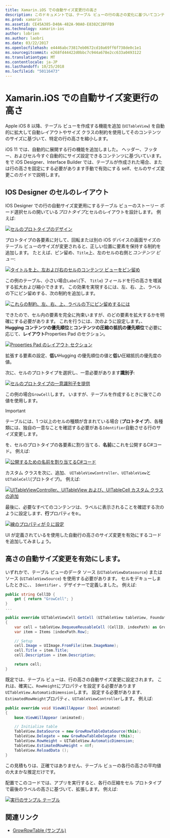 ```yaml
---
title: Xamarin.iOS での自動サイズ変更行の高さ
description: このドキュメントでは、テーブル ビューの行の高さの変化に基づいてコンテンツを Xamarin.iOS アプリに追加する方法について説明します。 IOS Designer のセルのレイアウトと有効にすると自動サイズ変更の高さがについて説明します。
ms.prod: xamarin
ms.assetid: CE45A385-D40A-482A-90A0-E8382C2BFFB9
ms.technology: xamarin-ios
author: lobrien
ms.author: laobri
ms.date: 03/22/2017
ms.openlocfilehash: e4446abc73817eb0672cd10a69ff6f738de0c1e1
ms.sourcegitcommit: e268fd44422d0bbc7c944a678e2cc633a0493122
ms.translationtype: MT
ms.contentlocale: ja-JP
ms.lasthandoff: 10/25/2018
ms.locfileid: "50116473"
---
```

# <a name="auto-sizing-row-height-in-xamarinios"></a>Xamarin.iOS での自動サイズ変更行の高さ

Apple iOS 8 以降、テーブル ビューを作成する機能を追加 (`UITableView`) を自動的に拡大して自動レイアウトやサイズ クラスの制約を使用してそのコンテンツのサイズに基づいて、特定の行の高さを縮小します。

iOS 11 では、自動的に展開する行の機能を追加しました。 ヘッダー、フッター、およびセル今すぐ自動的にサイズ設定できるコンテンツに基づいています。 をで iOS Designer、Interface Builder では、テーブルが作成された場合、または行の高さを固定にする必要があります手動で有効にする self、セルのサイズ変更このガイドで説明します。

## <a name="cell-layout-in-the-ios-designer"></a>IOS Designer のセルのレイアウト

IOS Designer での行の自動サイズ変更用にするテーブル ビューのストーリー ボード選択セルの開いている*プロトタイプ*とセルのレイアウトを設計します。 例えば:

[![](autosizing-row-height-images/table01.png "セルのプロトタイプのデザイン")](autosizing-row-height-images/table01.png#lightbox)

プロトタイプの各要素に対して、回転または別の iOS デバイスの画面サイズのテーブル ビューのサイズが変更されると、正しい位置に要素を保持する制約を追加します。 たとえば、ピン留め、`Title`上、左のセルの右側と*コンテンツ ビュー*:

[![](autosizing-row-height-images/table02.png "タイトルを上、左および右のセルのコンテンツ ビューをピン留め")](autosizing-row-height-images/table02.png#lightbox)

この例のテーブル、小さい場合`Label`(下、 `Title`) フィールドを行の高さを増減する拡大および縮小できます。 この効果を実現するには、左、右、上、ラベルの下にピン留めする、次の制約を追加します。

[![](autosizing-row-height-images/table03.png "これらの制約、左、右、上、ラベルの下にピン留めするには")](autosizing-row-height-images/table03.png#lightbox)

できたので、セル内の要素を完全に拘束いますが、のどの要素を拡大するかを明確にする必要があります。 これを行うには、次のように設定します。、 **Hugging コンテンツの優先順位**と**コンテンツの圧縮の抵抗の優先順位**で必要に応じて、**レイアウト**Properties Pad のセクション。

[![](autosizing-row-height-images/table03a.png "Properties Pad のレイアウト セクション")](autosizing-row-height-images/table03a.png#lightbox)

拡張する要素の設定、**低い**Hugging の優先順位の値と**低い**圧縮抵抗の優先度の値。

次に、セルのプロトタイプを選択し、一意必要があります**識別子**:

[![](autosizing-row-height-images/table04.png "セルのプロトタイプの一意識別子を提供")](autosizing-row-height-images/table04.png#lightbox)

この例の場合`GrowCell`します。 いますが、テーブルを作成するときに後でこの値を使用します。

> [!IMPORTANT]
> テーブルには、1 つ以上のセルの種類が含まれている場合 (**プロトタイプ**)、各種類には、独自の一意なことを確認する必要がある`Identifier`自動させる行のサイズ変更します。

を、セルのプロトタイプの各要素に割り当てる、**名前**にこれを公開するC#コード。 例えば:

[![](autosizing-row-height-images/table05.png "公開するための名前を割り当てるC#コード")](autosizing-row-height-images/table05.png#lightbox)

カスタム クラスを次に、追加、 `UITableViewController`、`UITableView`と`UITableCell`(プロトタイプ)。 例えば: 

[![](autosizing-row-height-images/table06.png "UITableViewController、UITableView および、UITableCell カスタム クラスの追加")](autosizing-row-height-images/table06.png#lightbox)

最後に、必要なすべてのコンテンツは、ラベルに表示されることを確認する次のように設定します、**行**プロパティを`0`:。

[![](autosizing-row-height-images/table06.png "線のプロパティが 0 に設定")](autosizing-row-height-images/table06a.png#lightbox)

UI が定義されているを使用した自動行の高さのサイズ変更を有効にするコードを追加してみましょう。

## <a name="enabling-auto-resizing-height"></a>高さの自動サイズ変更を有効にします。

いずれかで、テーブル ビューのデータ ソース (`UITableViewDatasource`) またはソース (`UITableViewSource`) を使用する必要があります。 セルをデキューしましたときに、、 `Identifier` 、デザイナーで定義しました。 例えば:

```csharp
public string CellID {
    get { return "GrowCell"; }
}
...

public override UITableViewCell GetCell (UITableView tableView, Foundation.NSIndexPath indexPath)
{
    var cell = tableView.DequeueReusableCell (CellID, indexPath) as GrowRowTableCell;
    var item = Items [indexPath.Row];

    // Setup
    cell.Image = UIImage.FromFile(item.ImageName);
    cell.Title = item.Title;
    cell.Description = item.Description;

    return cell;
}
```

既定では、テーブル ビューは、行の高さの自動サイズ変更に設定されます。 これは、確実に、`RowHeight`にプロパティを設定する必要があります`UITableView.AutomaticDimension`します。 設定する必要があります、`EstimatedRowHeight`プロパティ、`UITableViewController`します。 例えば:

```csharp
public override void ViewWillAppear (bool animated)
{
    base.ViewWillAppear (animated);

    // Initialize table
    TableView.DataSource = new GrowRowTableDataSource(this);
    TableView.Delegate = new GrowRowTableDelegate (this);
    TableView.RowHeight = UITableView.AutomaticDimension;
    TableView.EstimatedRowHeight = 40f;
    TableView.ReloadData ();
}
```

この見積もりは、正確ではありません、テーブル ビューの各行の高さの平均値の大まかな推定だけです。

配置でこのコードでは、アプリを実行すると、各行の圧縮をセル プロトタイプで最後のラベルの高さに基づいて、拡張します。 例えば:

[![](autosizing-row-height-images/table07.png "実行のサンプル テーブル")](autosizing-row-height-images/table07.png#lightbox)


## <a name="related-links"></a>関連リンク

- [GrowRowTable (サンプル)](https://developer.xamarin.com/samples/monotouch/GrowRowTable/)
